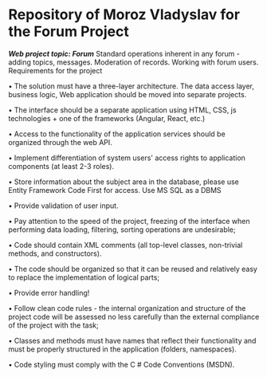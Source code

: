 
# Repository of Moroz Vladyslav for the Forum Project


***Web project topic: Forum***
Standard operations inherent in any forum - adding topics, messages. Moderation of records. Working with forum users.
Requirements for the project

•	The solution must have a three-layer architecture. The data access layer, business logic, Web application should be moved into separate projects.

•	The interface should be a separate application using HTML, CSS, js technologies + one of the frameworks (Angular, React, etc.)

•	Access to the functionality of the application services should be organized through the web API.

•	Implement differentiation of system users' access rights to application components (at least 2-3 roles).

•	Store information about the subject area in the database, please use Entity Framework Code First for access. Use MS SQL as a DBMS

•	Provide validation of user input.

•	Pay attention to the speed of the project, freezing of the interface when performing data loading, filtering, sorting operations are undesirable;

•	Code should contain XML comments (all top-level classes, non-trivial methods, and constructors).

•	The code should be organized so that it can be reused and relatively easy to replace the implementation of logical parts;

•	 Provide error handling!

•	Follow clean code rules - the internal organization and structure of the project code will be assessed no less carefully than the external compliance of the project with the task;

•	Classes and methods must have names that reflect their functionality and must be properly structured in the application (folders, namespaces).

•	Code styling must comply with the C # Code Conventions (MSDN).

